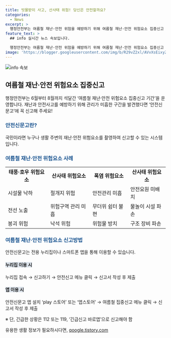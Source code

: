 ```yaml
---
title: 빗물받이 사고, 산사태 위험! 당신은 안전할까요?
categories:
  - News
excerpt: >
  행정안전부는 여름철 재난·안전 위험을 예방하기 위해 여름철 재난·안전 위험요소 집중신고 기간을 운영합니다. 국민은 안전신문고를 통해 주변의 위험요소를 신고할 수 있으며, 태풍, 호우, 산사태, 폭염 등의 위험을 포함합니다. 누리집이나 스마트폰 앱을 통해 신고할 수 있으며, 긴급한 상황은 112, 119, 긴급신고 바로앱으로 신고해야 한다고 합니다.
feature_text: >
  ## info 실시간 뉴스 속보입니다.

  행정안전부는 여름철 재난·안전 위험을 예방하기 위해 여름철 재난·안전 위험요소 집중신고 기간을 운영합니다. 국민은 안전신문고를 통해 주변의 위험요소를 신고할 수 있으며, 태풍, 호우, 산사태, 폭염 등의 위험을 포함합니다. 누리집이나 스마트폰 앱을 통해 신고할 수 있으며, 긴급한 상황은 112, 119, 긴급신고 바로앱으로 신고해야 한다고 합니다.
image: 'https://blogger.googleusercontent.com/img/b/R29vZ2xl/AVvXsEixyZcFfHzMRdzZMjFBmAUKJYCLCGyLL1o632UiGVXcaFdKo_bkvkuCioo0uUKlGfBVcT3P84aROyZIXSBEx3Aw5nCQ3pTgDom1WDC4m8eifvWiAmWEEVb4x6G_l8C0QH225ldMjyaFvpxGEBGNO37VmDTDMHGhJPq73UglMfDca1-0aw/s1600/blogspot.png'
---
```


<p><img src="https://blogger.googleusercontent.com/img/b/R29vZ2xl/AVvXsEixyZcFfHzMRdzZMjFBmAUKJYCLCGyLL1o632UiGVXcaFdKo_bkvkuCioo0uUKlGfBVcT3P84aROyZIXSBEx3Aw5nCQ3pTgDom1WDC4m8eifvWiAmWEEVb4x6G_l8C0QH225ldMjyaFvpxGEBGNO37VmDTDMHGhJPq73UglMfDca1-0aw/s1600/blogspot.png" alt="info 속보" /></p>

<h2 data-ke-size="size26">여름철 재난·안전 위험요소 집중신고</h2>

<p data-ke-size="size16">행정안전부는 6월부터 8월까지 석달간 ‘여름철 재난·안전 위험요소 집중신고 기간’을 운영합니다. 재난과 안전사고를 예방하기 위해 관리가 미흡한 구간을 발견했다면 ‘안전신문고’에 꼭 신고해 주세요!</p>

<h3><b><span style="color: #1a5490;">안전신문고란?</span></b></h3>

<p data-ke-size="size16">국민이라면 누구나 생활 주변의 재난·안전 위험요소를 촬영하여 신고할 수 있는 시스템입니다.</p>

<h3><b><span style="color: #1a5490;">여름철 재난·안전 위험요소 사례</span></b></h3>

<table>
  <tr>
    <td style="text-align: center; height: 17px;"><b>태풍·호우 위험요소</b></td>
    <td style="text-align: center; height: 17px;"><b>산사태 위험요소</b></td>
    <td style="text-align: center; height: 17px;"><b>폭염 위험요소</b></td>
    <td style="text-align: center; height: 17px;"><b>산사태 위험요소</b></td>
  </tr>
  <tr>
    <td>시설물 낙하</td>
    <td>절개지 위험</td>
    <td>안전관리 미흡</td>
    <td>안전요원 미배치</td>
  </tr>
  <tr>
    <td>전선 노출</td>
    <td>위험구역 관리 미흡</td>
    <td>무더위 쉼터 불편</td>
    <td>물놀이 시설 파손</td>
  </tr>
  <tr>
    <td>붕괴 위험</td>
    <td>낙석 위험</td>
    <td>위험물 방치</td>
    <td>구조 장비 파손</td>
  </tr>
</table>

<h3><b><span style="color: #1a5490;">여름철 재난·안전 위험요소 신고방법</span></b></h3>

<p data-ke-size="size16">안전신문고는 전용 누리집이나 스마트폰 앱을 통해 이용할 수 있습니다.</p>

<h4><b><span style="background-color: #21538527;">누리집 이용 시</span></b></h4>

<p data-ke-size="size16">누리집 접속 → 신고하기 → 안전신고 메뉴 클릭 → 신고서 작성 후 제출</p>

<h4><b><span style="background-color: #21538527;">앱 이용 시</span></b></h4>

<p data-ke-size="size16">안전신문고 앱 설치 ‘play 스토어’ 또는 ‘앱스토어’ → 여름철 집중신고 메뉴 클릭 → 신고서 작성 후 제출</p>

<p data-ke-size="size16">※ 단, 긴급한 상황은 112 또는 119, ‘긴급신고 바로앱’으로 신고해야 함</p>
유용한 생활 정보가 필요하시다면, <a href="https://qoogle.tistory.com" rel="dofollow">qoogle.tistory.com</a>


